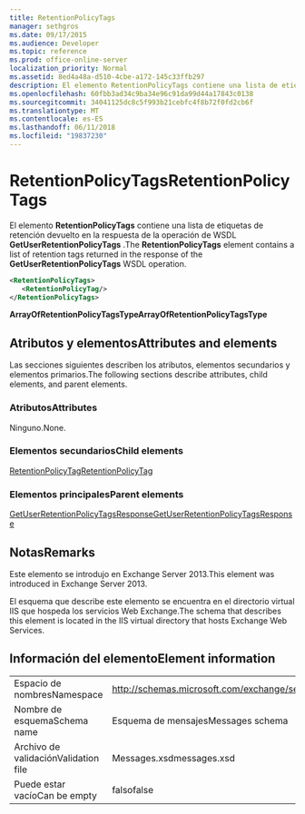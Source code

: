 ```yaml
---
title: RetentionPolicyTags
manager: sethgros
ms.date: 09/17/2015
ms.audience: Developer
ms.topic: reference
ms.prod: office-online-server
localization_priority: Normal
ms.assetid: 8ed4a48a-d510-4cbe-a172-145c33ffb297
description: El elemento RetentionPolicyTags contiene una lista de etiquetas de retención devuelto en la respuesta de la operación WSDL GetUserRetentionPolicyTags.
ms.openlocfilehash: 60fbb3ad34c9ba34e96c91da99d44a17843c0138
ms.sourcegitcommit: 34041125dc8c5f993b21cebfc4f8b72f0fd2cb6f
ms.translationtype: MT
ms.contentlocale: es-ES
ms.lasthandoff: 06/11/2018
ms.locfileid: "19837230"
---
```

# <a name="retentionpolicytags"></a><span data-ttu-id="03f9a-103">RetentionPolicyTags</span><span class="sxs-lookup"><span data-stu-id="03f9a-103">RetentionPolicyTags</span></span>

<span data-ttu-id="03f9a-104">El elemento **RetentionPolicyTags** contiene una lista de etiquetas de retención devuelto en la respuesta de la operación de WSDL **GetUserRetentionPolicyTags** .</span><span class="sxs-lookup"><span data-stu-id="03f9a-104">The **RetentionPolicyTags** element contains a list of retention tags returned in the response of the **GetUserRetentionPolicyTags** WSDL operation.</span></span> 
  
```XML
<RetentionPolicyTags>
   <RetentionPolicyTag/>
</RetentionPolicyTags>
```

 <span data-ttu-id="03f9a-105">**ArrayOfRetentionPolicyTagsType**</span><span class="sxs-lookup"><span data-stu-id="03f9a-105">**ArrayOfRetentionPolicyTagsType**</span></span>
## <a name="attributes-and-elements"></a><span data-ttu-id="03f9a-106">Atributos y elementos</span><span class="sxs-lookup"><span data-stu-id="03f9a-106">Attributes and elements</span></span>

<span data-ttu-id="03f9a-107">Las secciones siguientes describen los atributos, elementos secundarios y elementos primarios.</span><span class="sxs-lookup"><span data-stu-id="03f9a-107">The following sections describe attributes, child elements, and parent elements.</span></span>
  
### <a name="attributes"></a><span data-ttu-id="03f9a-108">Atributos</span><span class="sxs-lookup"><span data-stu-id="03f9a-108">Attributes</span></span>

<span data-ttu-id="03f9a-109">Ninguno.</span><span class="sxs-lookup"><span data-stu-id="03f9a-109">None.</span></span>
  
### <a name="child-elements"></a><span data-ttu-id="03f9a-110">Elementos secundarios</span><span class="sxs-lookup"><span data-stu-id="03f9a-110">Child elements</span></span>

[<span data-ttu-id="03f9a-111">RetentionPolicyTag</span><span class="sxs-lookup"><span data-stu-id="03f9a-111">RetentionPolicyTag</span></span>](retentionpolicytag.md)
  
### <a name="parent-elements"></a><span data-ttu-id="03f9a-112">Elementos principales</span><span class="sxs-lookup"><span data-stu-id="03f9a-112">Parent elements</span></span>

[<span data-ttu-id="03f9a-113">GetUserRetentionPolicyTagsResponse</span><span class="sxs-lookup"><span data-stu-id="03f9a-113">GetUserRetentionPolicyTagsResponse</span></span>](getuserretentionpolicytagsresponse.md)
  
## <a name="remarks"></a><span data-ttu-id="03f9a-114">Notas</span><span class="sxs-lookup"><span data-stu-id="03f9a-114">Remarks</span></span>

<span data-ttu-id="03f9a-115">Este elemento se introdujo en Exchange Server 2013.</span><span class="sxs-lookup"><span data-stu-id="03f9a-115">This element was introduced in Exchange Server 2013.</span></span>
  
<span data-ttu-id="03f9a-116">El esquema que describe este elemento se encuentra en el directorio virtual IIS que hospeda los servicios Web Exchange.</span><span class="sxs-lookup"><span data-stu-id="03f9a-116">The schema that describes this element is located in the IIS virtual directory that hosts Exchange Web Services.</span></span>
  
## <a name="element-information"></a><span data-ttu-id="03f9a-117">Información del elemento</span><span class="sxs-lookup"><span data-stu-id="03f9a-117">Element information</span></span>

|||
|:-----|:-----|
|<span data-ttu-id="03f9a-118">Espacio de nombres</span><span class="sxs-lookup"><span data-stu-id="03f9a-118">Namespace</span></span>  <br/> |http://schemas.microsoft.com/exchange/services/2006/messages  <br/> |
|<span data-ttu-id="03f9a-119">Nombre de esquema</span><span class="sxs-lookup"><span data-stu-id="03f9a-119">Schema name</span></span>  <br/> |<span data-ttu-id="03f9a-120">Esquema de mensajes</span><span class="sxs-lookup"><span data-stu-id="03f9a-120">Messages schema</span></span>  <br/> |
|<span data-ttu-id="03f9a-121">Archivo de validación</span><span class="sxs-lookup"><span data-stu-id="03f9a-121">Validation file</span></span>  <br/> |<span data-ttu-id="03f9a-122">Messages.xsd</span><span class="sxs-lookup"><span data-stu-id="03f9a-122">messages.xsd</span></span>  <br/> |
|<span data-ttu-id="03f9a-123">Puede estar vacío</span><span class="sxs-lookup"><span data-stu-id="03f9a-123">Can be empty</span></span>  <br/> |<span data-ttu-id="03f9a-124">falso</span><span class="sxs-lookup"><span data-stu-id="03f9a-124">false</span></span>  <br/> |
   

